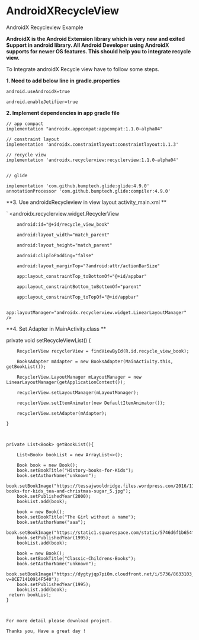 # AndroidXRecycleView
AndroidX Recycleview Example


**AndroidX is the Android Extension library which is very new and exited Support in android library.
All Android Developer using AndroidX supports for newer OS features. 
This should help you to integrate recycle view.**

To Integrate androidX Recycle view have to follow some steps.


**1. Need to add below line in gradle.properties**


    android.useAndroidX=true

    android.enableJetifier=true


**2. Implement dependencies in app gradle file**

    // app compact
    implementation "androidx.appcompat:appcompat:1.1.0-alpha04"

    // constraint layout
    implementation 'androidx.constraintlayout:constraintlayout:1.1.3'

    // recycle view
    implementation 'androidx.recyclerview:recyclerview:1.1.0-alpha04'


    // glide

    implementation 'com.github.bumptech.glide:glide:4.9.0'
    annotationProcessor 'com.github.bumptech.glide:compiler:4.9.0'

**3. Use androidxRecycleview in view layout activity_main.xml **


 `      <androidx.recyclerview.widget.RecyclerView
 
        android:id="@+id/recycle_view_book"
        
        android:layout_width="match_parent"
        
        android:layout_height="match_parent"
        
        android:clipToPadding="false"
        
        android:layout_marginTop="?android:attr/actionBarSize"
        
        app:layout_constraintTop_toBottomOf="@+id/appbar"
        
        app:layout_constraintBottom_toBottomOf="parent"
        
        app:layout_constraintTop_toTopOf="@+id/appbar"
        
        app:layoutManager="androidx.recyclerview.widget.LinearLayoutManager" />
        
        
        
        
**4. Set Adapter in MainActivity.class **


 private void setRecycleViewList() {
 
        RecyclerView recyclerView = findViewById(R.id.recycle_view_book);
        
        BooksAdapter mAdapter = new BooksAdapter(MainActivity.this, getBookList());
        
        RecyclerView.LayoutManager mLayoutManager = new LinearLayoutManager(getApplicationContext());
        
        recyclerView.setLayoutManager(mLayoutManager);
        
        recyclerView.setItemAnimator(new DefaultItemAnimator());
        
        recyclerView.setAdapter(mAdapter);
        
    }
    
    
    
    private List<Book> getBookList(){

        List<Book> bookList = new ArrayList<>();

        Book book = new Book();
        book.setBookTitle("History-books-for-Kids");
        book.setAuthorName("unknown");
        book.setBookImage("https://tessajwooldridge.files.wordpress.com/2016/11/history-books-for-kids_tea-and-christmas-sugar_5.jpg");
        book.setPublishedYear(2000);
        bookList.add(book);

        book = new Book();
        book.setBookTitle("The Girl without a name");
        book.setAuthorName("aaa");
        book.setBookImage("https://static1.squarespace.com/static/5746d6f1b654f905c35b5158/t/574f92014c2f85c0e9423612/1466204180094/");
        book.setPublishedYear(1995);
        bookList.add(book);

        book = new Book();
        book.setBookTitle("Classic-Childrens-Books");
        book.setAuthorName("unknown");
        book.setBookImage("https://dygtyjqp7pi0m.cloudfront.net/i/5736/8633103_1.jpg?v=8CE71410914F540");
        book.setPublishedYear(1995);
        bookList.add(book);
     return bookList;
    }
    
    
    
    For more detail please download project.
    
    Thanks you, Have a great day !






